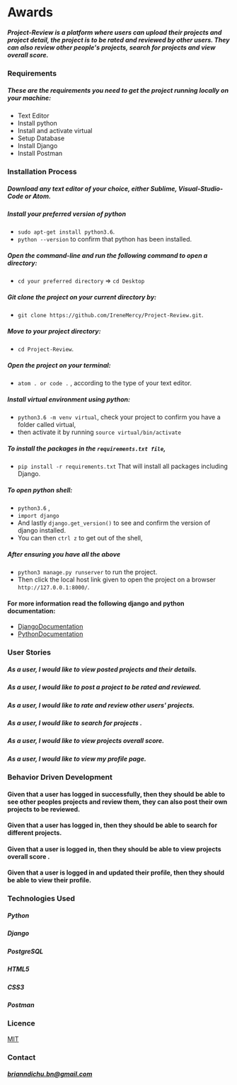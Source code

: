 # Awards
##### Project-Review is a platform where users can upload  their projects and project detail, the project is to be rated and reviewed by other users. They can also review other people's projects, search for projects and view overall score.



### Requirements
##### These are the requirements you need to get the project running locally on your machine:
  - Text Editor
  - Install python
  - Install and activate virtual
  - Setup Database
  - Install Django
  - Install Postman



### Installation Process
##### Download any text editor of your choice, either Sublime, Visual-Studio-Code or Atom.
##### Install your preferred version of python
  - ```sudo apt-get install python3.6```.
  - ```python --version``` to confirm that python has been installed.
##### Open the command-line and run the following command to open a directory:
  - ```cd your preferred directory``` => ```cd Desktop```
##### Git clone the project on your current directory by:
  - ```git clone https://github.com/IreneMercy/Project-Review.git```.
##### Move to your project directory:
- ```cd Project-Review```.
##### Open the project on your terminal:
  - ```atom . or code .``` , according to the type of your text editor.
##### Install virtual environment using python:
  - ```python3.6 -m venv virtual```, check your project to confirm you have a folder called virtual,
  - then activate it by running ```source virtual/bin/activate```
##### To install the packages in the ```requirements.txt file```,
  - ```pip install -r requirements.txt```  That will install all packages including Django.
##### To open python shell:
  - ```python3.6``` ,
  - ```import django```
  - And lastly ```django.get_version()``` to see and confirm the version of django installed.
  - You can then ```ctrl z``` to get out of the shell,
##### After ensuring you have all the above
  - ```python3 manage.py runserver``` to run the project.
  - Then click the local host link given to open the project on a browser ```http://127.0.0.1:8000/```.


#### For more information read the following django and python documentation:
  - [DjangoDocumentation](https://docs.djangoproject.com/en/1.11/intro/install/)
  - [PythonDocumentation](https://www.python.org/doc/)





### User Stories
##### As a user, I would like to view posted projects and their details.
##### As a user, I would like to post a project to be rated and reviewed.
##### As a user, I would like to rate and  review other users' projects.
##### As a user, I would like to search for projects .
##### As a user, I would like to view projects overall score.
##### As a user, I would like to view my profile page.

### Behavior Driven Development
#### Given that a user has logged  in successfully, then they should be able to see other peoples projects and review them, they can also post their own projects to be reviewed.
#### Given that a user has logged in, then they should be able to search for different projects.
#### Given that a user is logged in, then they should be able to view projects overall score .
#### Given that a user is logged in and updated their profile, then they should be able to  view their profile.



### Technologies Used
##### Python
##### Django
##### PostgreSQL
##### HTML5
##### CSS3
##### Postman



### Licence
[MIT](LICENSE)


### Contact
##### brianndichu.bn@gmail.com
